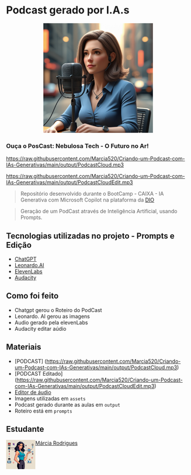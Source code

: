 # Podcast gerado por I.A.s

<p align="center">
<img 
    src="assets/powerw.png"
    width="300"
/>
</p>

### Ouça o PosCast: Nebulosa Tech - O Futuro no Ar!

  https://raw.githubusercontent.com/Marcia520/Criando-um-Podcast-com-IAs-Generativas/main/output/PodcastCloud.mp3
  
  
  https://raw.githubusercontent.com/Marcia520/Criando-um-Podcast-com-IAs-Generativas/main/output/PodcastCloudEdit.mp3

 > Repositório desenvolvido durante o BootCamp - CAIXA - IA Generativa com Microsoft Copilot na plataforma da [DIO](https://dio.me)

> Geração de um PodCast através de Inteligência Artificial, usando Prompts.


## Tecnologias utilizadas no projeto - Prompts e Edição

- [ChatGPT](https://chat.openai.com/) 
- [Leonardo.AI](https://app.leonardo.ai/image-generation)
- [ElevenLabs](https://beta.elevenlabs.io/)
- [Audacity](https://www.audacityteam.org/)

## Como foi feito

- Chatgpt gerou o Roteiro do PodCast
- Leonardo. AI gerou as imagens
- Audio gerado pela elevenLabs
- Audacity editar aúdio

## Materiais

- [PODCAST] (https://raw.githubusercontent.com/Marcia520/Criando-um-Podcast-com-IAs-Generativas/main/output/PodcastCloud.mp3)
- [PODCAST Editado] (https://raw.githubusercontent.com/Marcia520/Criando-um-Podcast-com-IAs-Generativas/main/output/PodcastCloudEdit.mp3)
- [Editor de áudio](https://www.audacityteam.org/)
- Imagens utilizadas em `assets`
- Podcast gerado durante as aulas em `output`
- Roteiro está em `prompts`


## Estudante
<p>
    <img 
      align=left 
      margin=10 
      width=80
    src="/assets/cloud.png"
          width="100"  
/>
</p>

[Márcia Rodrigues](https://github.com/Marcia520)
